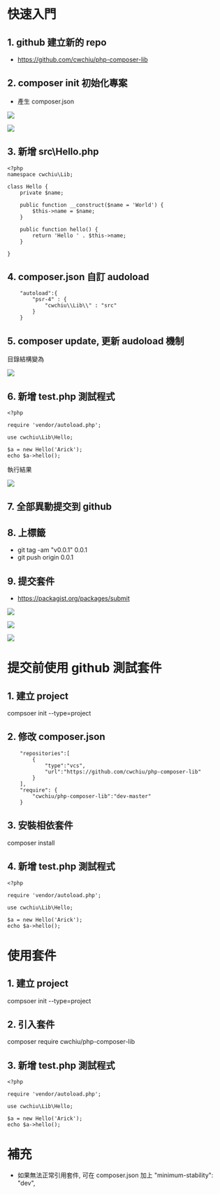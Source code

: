 # 快速入門

## 1. github 建立新的 repo

* https://github.com/cwchiu/php-composer-lib

## 2. composer init 初始化專案

* 產生 composer.json

![](http://i.imgur.com/NhuNrf2.png)

![](http://i.imgur.com/DvQREtT.png)

## 3. 新增 src\Hello.php

```
<?php
namespace cwchiu\Lib; 

class Hello {
    private $name;

    public function __construct($name = 'World') {
        $this->name = $name;
    }

    public function hello() {
        return 'Hello ' . $this->name;
    }

}
```

## 4. composer.json 自訂 audoload

```
    "autoload":{
        "psr-4" : {
            "cwchiu\\Lib\\" : "src"
        }
    }
```

## 5. composer update, 更新 audoload 機制

目錄結構變為

![](http://i.imgur.com/QNIWVor.png)

## 6. 新增 test.php 測試程式

```
<?php
    
require 'vendor/autoload.php';

use cwchiu\Lib\Hello;

$a = new Hello('Arick');
echo $a->hello();
```

執行結果

![](http://i.imgur.com/KP9Q5kD.png)

## 7. 全部異動提交到 github

## 8. 上標籤

* git tag -am "v0.0.1" 0.0.1
* git push origin 0.0.1

## 9. 提交套件

* https://packagist.org/packages/submit

![](http://i.imgur.com/v8wcCly.png)
    
![](http://i.imgur.com/qzt5kXm.png)

![](http://i.imgur.com/fDZcaSk.png)




# 提交前使用 github 測試套件

## 1. 建立 project 

compsoer init --type=project

## 2. 修改 composer.json

```
    "repositories":[
        {
            "type":"vcs",
            "url":"https://github.com/cwchiu/php-composer-lib"
        }
    ],
    "require": {
        "cwchiu/php-composer-lib":"dev-master"
    }
```

## 3. 安裝相依套件

composer install

## 4. 新增 test.php 測試程式

```
<?php
    
require 'vendor/autoload.php';

use cwchiu\Lib\Hello;

$a = new Hello('Arick');
echo $a->hello();
```

# 使用套件

## 1. 建立 project 

compsoer init --type=project

## 2. 引入套件

composer require cwchiu/php-composer-lib

## 3. 新增 test.php 測試程式

```
<?php
    
require 'vendor/autoload.php';

use cwchiu\Lib\Hello;

$a = new Hello('Arick');
echo $a->hello();
```

# 補充
* 如果無法正常引用套件, 可在 composer.json 加上 "minimum-stability": "dev",
